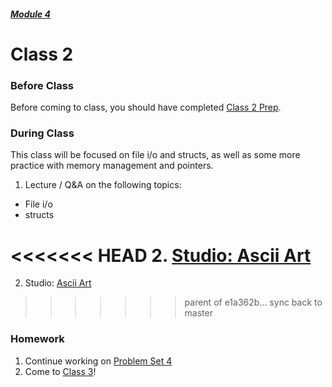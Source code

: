 ##### [Module 4](../../)

# Class 2

### Before Class

Before coming to class, you should have completed [Class 2 Prep](../class2-prep).

### During Class
This class will be focused on file i/o and structs, as well as some more practice with memory management and pointers.

1. Lecture / Q&A on the following topics:
  * File i/o
  * structs

<<<<<<< HEAD
2. [Studio: Ascii Art](../studios/ascii-art)
=======
2. Studio: [Ascii Art](../studios/ascii-art)
>>>>>>> parent of e1a362b... sync back to master

### Homework
1. Continue working on [Problem Set 4](../problem-set)
2. Come to [Class 3](../class3)!
